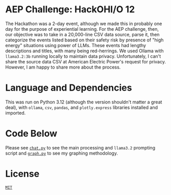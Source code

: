 # AEP Challenge: HackOHI/O 12
The Hackathon was a 2-day event, although we made this in probably one day for the purpose of experiential learning. For the AEP challenge, then, our objective was to take in a 20,000-line CSV data source, parse it, then categorize the events listed based on their safety risk by presence of "high energy" situations using power of LLMs. These events had lengthy descriptions and titles, with many being red-herrings. We used Ollama with `llama3.2:3b` running locally to maintain data privacy. Unfortunately, I can't share the source data CSV at American Electric Power's request for privacy. However, I am happy to share more about the process.

# Language and Dependencies
This was run on Python 3.12 (although the version shouldn't matter a great deal), with `ollama`, `csv`, `pandas`, and `plotly.express` libraries installed and imported.

# Code Below
Please see [`chat.py`](chat.py) to see the main processing and `llama3.2` prompting script and [`graph.py`](graph.py) to see my graphing methodology.

# License
[`MIT`](LICENSE)

